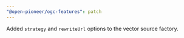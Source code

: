 ```yaml
---
"@open-pioneer/ogc-features": patch
---
```


Added `strategy` and `rewriteUrl` options to the vector source factory.
